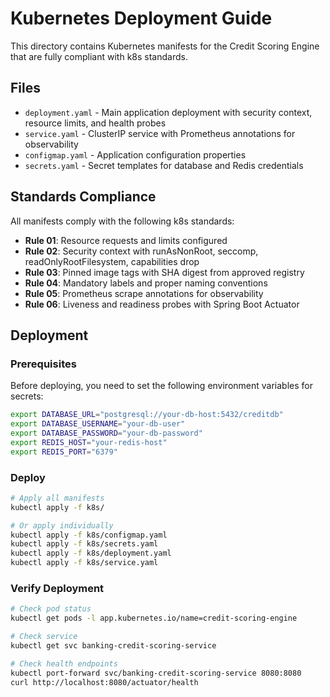 # Kubernetes Deployment Guide

This directory contains Kubernetes manifests for the Credit Scoring Engine that are fully compliant with k8s standards.

## Files

- `deployment.yaml` - Main application deployment with security context, resource limits, and health probes
- `service.yaml` - ClusterIP service with Prometheus annotations for observability
- `configmap.yaml` - Application configuration properties
- `secrets.yaml` - Secret templates for database and Redis credentials

## Standards Compliance

All manifests comply with the following k8s standards:

- **Rule 01**: Resource requests and limits configured
- **Rule 02**: Security context with runAsNonRoot, seccomp, readOnlyRootFilesystem, capabilities drop
- **Rule 03**: Pinned image tags with SHA digest from approved registry
- **Rule 04**: Mandatory labels and proper naming conventions
- **Rule 05**: Prometheus scrape annotations for observability
- **Rule 06**: Liveness and readiness probes with Spring Boot Actuator

## Deployment

### Prerequisites

Before deploying, you need to set the following environment variables for secrets:

```bash
export DATABASE_URL="postgresql://your-db-host:5432/creditdb"
export DATABASE_USERNAME="your-db-user"
export DATABASE_PASSWORD="your-db-password"
export REDIS_HOST="your-redis-host"
export REDIS_PORT="6379"
```

### Deploy

```bash
# Apply all manifests
kubectl apply -f k8s/

# Or apply individually
kubectl apply -f k8s/configmap.yaml
kubectl apply -f k8s/secrets.yaml
kubectl apply -f k8s/deployment.yaml
kubectl apply -f k8s/service.yaml
```

### Verify Deployment

```bash
# Check pod status
kubectl get pods -l app.kubernetes.io/name=credit-scoring-engine

# Check service
kubectl get svc banking-credit-scoring-service

# Check health endpoints
kubectl port-forward svc/banking-credit-scoring-service 8080:8080
curl http://localhost:8080/actuator/health
```
